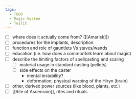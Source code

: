 ```yaml
---
tags:
  - TODO
  - Magic-System
  - Twilit
---
```

- [ ] where does it actually come from? ([[Amarisk]])
- [ ] procedures for the implants, description
- [ ] function and role of gauntlets Vs staves/wands
- [ ] education (i.e. how does a commonfolk learn about magic)
- [ ] describe the limiting factors of spellcasting and scaling
	- [ ] material usage in standard casting (pellets)
	- [ ] side effects on the caster
		- mental instability?
		- deformation, physical warping of the Hiryn (brain)
- [ ] other, derived power sources (like blood, plants, etc.)
- [ ] [[Rite of Ascension]], rites and rituals
